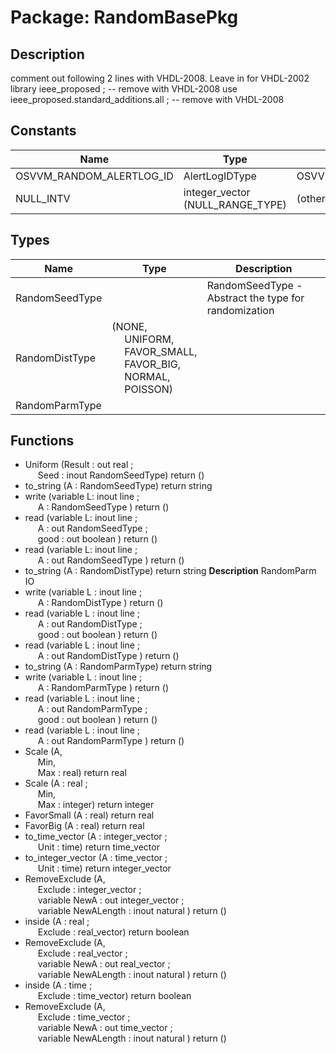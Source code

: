 # Package: RandomBasePkg

## Description

comment out following 2 lines with VHDL-2008.  Leave in for VHDL-2002 
library ieee_proposed ;						          -- remove with VHDL-2008
use ieee_proposed.standard_additions.all ;   -- remove with VHDL-2008

## Constants

| Name                     | Type                             | Value              | Description |
| ------------------------ | -------------------------------- | ------------------ | ----------- |
| OSVVM_RANDOM_ALERTLOG_ID | AlertLogIDType                   |  OSVVM_ALERTLOG_ID |             |
| NULL_INTV                | integer_vector (NULL_RANGE_TYPE) |  (others => 0)     |             |
## Types

| Name           | Type                                                                                                                                                                                                                                          | Description                                          |
| -------------- | --------------------------------------------------------------------------------------------------------------------------------------------------------------------------------------------------------------------------------------------- | ---------------------------------------------------- |
| RandomSeedType |                                                                                                                                                                                                                                               | RandomSeedType - Abstract the type for randomization |
| RandomDistType | (NONE,<br><span style="padding-left:20px"> UNIFORM,<br><span style="padding-left:20px"> FAVOR_SMALL,<br><span style="padding-left:20px"> FAVOR_BIG,<br><span style="padding-left:20px"> NORMAL,<br><span style="padding-left:20px"> POISSON)  |                                                      |
| RandomParmType |                                                                                                                                                                                                                                               |                                                      |
## Functions
- Uniform <font id="function_arguments">(Result : out real ;<br><span style="padding-left:20px">  Seed : inout RandomSeedType) </font> <font id="function_return">return ()</font>
- to_string <font id="function_arguments">(A : RandomSeedType) </font> <font id="function_return">return string </font>
- write <font id="function_arguments">(variable L: inout line ;<br><span style="padding-left:20px"> A : RandomSeedType ) </font> <font id="function_return">return ()</font>
- read <font id="function_arguments">(variable L: inout line ;<br><span style="padding-left:20px"> A : out RandomSeedType ;<br><span style="padding-left:20px"> good : out boolean ) </font> <font id="function_return">return ()</font>
- read <font id="function_arguments">(variable L: inout line ;<br><span style="padding-left:20px"> A : out RandomSeedType ) </font> <font id="function_return">return ()</font>
- to_string <font id="function_arguments">(A : RandomDistType) </font> <font id="function_return">return string </font>
**Description**
RandomParm IO
- write <font id="function_arguments">(variable L : inout line ;<br><span style="padding-left:20px"> A : RandomDistType ) </font> <font id="function_return">return ()</font>
- read <font id="function_arguments">(variable L : inout line ;<br><span style="padding-left:20px"> A : out RandomDistType ;<br><span style="padding-left:20px"> good : out boolean ) </font> <font id="function_return">return ()</font>
- read <font id="function_arguments">(variable L : inout line ;<br><span style="padding-left:20px"> A : out RandomDistType ) </font> <font id="function_return">return ()</font>
- to_string <font id="function_arguments">(A : RandomParmType) </font> <font id="function_return">return string </font>
- write <font id="function_arguments">(variable L : inout line ;<br><span style="padding-left:20px"> A : RandomParmType ) </font> <font id="function_return">return ()</font>
- read <font id="function_arguments">(variable L : inout line ;<br><span style="padding-left:20px"> A : out RandomParmType ;<br><span style="padding-left:20px"> good : out boolean ) </font> <font id="function_return">return ()</font>
- read <font id="function_arguments">(variable L : inout line ;<br><span style="padding-left:20px"> A : out RandomParmType ) </font> <font id="function_return">return ()</font>
- Scale <font id="function_arguments">(A,<br><span style="padding-left:20px"> Min,<br><span style="padding-left:20px"> Max : real) </font> <font id="function_return">return real </font>
- Scale <font id="function_arguments">(A : real ;<br><span style="padding-left:20px"> Min,<br><span style="padding-left:20px"> Max : integer) </font> <font id="function_return">return integer </font>
- FavorSmall <font id="function_arguments">(A : real) </font> <font id="function_return">return real </font>
- FavorBig <font id="function_arguments">(A : real) </font> <font id="function_return">return real </font>
- to_time_vector <font id="function_arguments">(A : integer_vector ;<br><span style="padding-left:20px"> Unit : time) </font> <font id="function_return">return time_vector </font>
- to_integer_vector <font id="function_arguments">(A : time_vector ;<br><span style="padding-left:20px"> Unit : time) </font> <font id="function_return">return integer_vector </font>
- RemoveExclude <font id="function_arguments">(A,<br><span style="padding-left:20px"> Exclude : integer_vector ;<br><span style="padding-left:20px"> variable NewA : out integer_vector ;<br><span style="padding-left:20px"> variable NewALength : inout natural ) </font> <font id="function_return">return ()</font>
- inside <font id="function_arguments">(A : real ;<br><span style="padding-left:20px"> Exclude : real_vector) </font> <font id="function_return">return boolean </font>
- RemoveExclude <font id="function_arguments">(A,<br><span style="padding-left:20px"> Exclude : real_vector ;<br><span style="padding-left:20px"> variable NewA : out real_vector ;<br><span style="padding-left:20px"> variable NewALength : inout natural ) </font> <font id="function_return">return ()</font>
- inside <font id="function_arguments">(A : time ;<br><span style="padding-left:20px"> Exclude : time_vector) </font> <font id="function_return">return boolean </font>
- RemoveExclude <font id="function_arguments">(A,<br><span style="padding-left:20px"> Exclude : time_vector ;<br><span style="padding-left:20px"> variable NewA : out time_vector ;<br><span style="padding-left:20px"> variable NewALength : inout natural ) </font> <font id="function_return">return ()</font>
